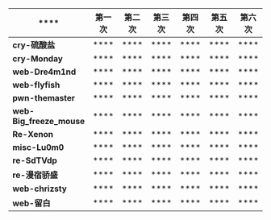 | **** | **第一次** | **第二次** | **第三次** | **第四次** | **第五次** | **第六次** | **第七次** | **第八次** | **第九次** |
| --- | --- | --- | --- | --- | --- | --- | --- | --- | --- |
| **cry-硫酸盐** | **** | **** | **** | **** | **** | **** | **** | **** | **** |
| **cry-Monday** | **** | **** | **** | **** | **** | **** | **** | **** | **** |
| **web-Dre4m1nd** | **** | **** | **** | **** | **** | **** | **** | **** | **** |
| **web-flyfish** | **** | **** | **** | **** | **** | **** | **** | **** | **** |
| **pwn-themaster** | **** | **** | **** | **** | **** | **** | **** | **** | **** |
| **web-Big_freeze_mouse** | **** | **** | **** | **** | **** | **** | **** | **** | **** |
| **Re-Xenon** | **** | **** | **** | **** | **** | **** | **** | **** | **** |
| **misc-Lu0m0** | **** | **** | **** | **** | **** | **** | **** | **** | **** |
| **re-SdTVdp** | **** | **** | **** | **** | **** | **** | **** | **** | **** |
| **re-漫宿骄盛** | **** | **** | **** | **** | **** | **** | **** | **** | **** |
| **web-chrizsty** | **** | **** | **** | **** | **** | **** | **** | **** | **** |
| **web-留白** | **** | **** | **** | **** | **** | **** | **** | **** | **** |
